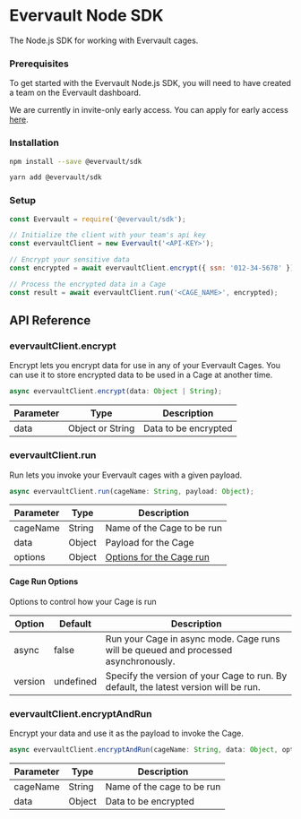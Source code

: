 # Evervault Node SDK

The Node.js SDK for working with Evervault cages.

### Prerequisites

To get started with the Evervault Node.js SDK, you will need to have created a team on the Evervault dashboard.

We are currently in invite-only early access. You can apply for early access [here](https://evervault.com).

### Installation

```sh
npm install --save @evervault/sdk

yarn add @evervault/sdk
```

### Setup

```js
const Evervault = require('@evervault/sdk');

// Initialize the client with your team's api key
const evervaultClient = new Evervault('<API-KEY>');

// Encrypt your sensitive data
const encrypted = await evervaultClient.encrypt({ ssn: '012-34-5678' });

// Process the encrypted data in a Cage
const result = await evervaultClient.run('<CAGE_NAME>', encrypted);
```

## API Reference

### evervaultClient.encrypt

Encrypt lets you encrypt data for use in any of your Evervault Cages. You can use it to store encrypted data to be used in a Cage at another time.

```javascript
async evervaultClient.encrypt(data: Object | String);
```

| Parameter | Type | Description |
| --------- | ---- | ----------- |
| data | Object or String | Data to be encrypted |

### evervaultClient.run

Run lets you invoke your Evervault cages with a given payload.

```javascript
async evervaultClient.run(cageName: String, payload: Object);
```

| Parameter | Type | Description |
| --------- | ---- | ----------- |
| cageName | String | Name of the Cage to be run |
| data | Object | Payload for the Cage |
| options | Object | [Options for the Cage run](#Cage-Run-Options) |

#### Cage Run Options

Options to control how your Cage is run

| Option | Default | Description |
| ------ | ------- | ----------- |
| async | false | Run your Cage in async mode. Cage runs will be queued and processed asynchronously. |
| version | undefined | Specify the version of your Cage to run. By default, the latest version will be run. |

### evervaultClient.encryptAndRun

Encrypt your data and use it as the payload to invoke the Cage.

```javascript
async evervaultClient.encryptAndRun(cageName: String, data: Object, options: Object);
```

| Parameter | Type | Description |
| --------- | ---- | ----------- |
| cageName | String | Name of the cage to be run |
| data | Object | Data to be encrypted |

